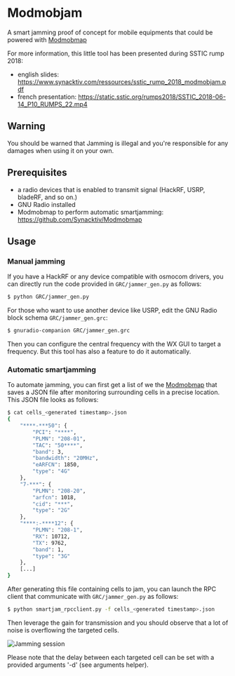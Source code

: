 # Modmobjam

A smart jamming proof of concept for mobile equipments that could be powered with [Modmobmap](https://github.com/Synacktiv/Modmobmap)

For more information, this little tool has been presented during SSTIC rump 2018:

- english slides: https://www.synacktiv.com/ressources/sstic_rump_2018_modmobjam.pdf
- french presentation: https://static.sstic.org/rumps2018/SSTIC_2018-06-14_P10_RUMPS_22.mp4

## Warning

You should be warned that Jamming is illegal and you're responsible for any damages when using it on your own.

## Prerequisites

- a radio devices that is enabled to transmit signal (HackRF, USRP, bladeRF, and so on.)
- GNU Radio installed
- Modmobmap to perform automatic smartjamming: https://github.com/Synacktiv/Modmobmap

## Usage

### Manual jamming 

If you have a HackRF or any device compatible with osmocom drivers, you can directly run the code provided in ``GRC/jammer_gen.py`` as follows:

```sh
$ python GRC/jammer_gen.py
```

For those who want to use another device like USRP, edit the GNU Radio block schema ``GRC/jammer_gen.grc``:

```sh
$ gnuradio-companion GRC/jammer_gen.grc
```

Then you can configure the central frequency with the WX GUI to target a frequency. But this tool has also a feature to do it automatically.

### Automatic smartjamming

To automate jamming, you can first get a list of we the [Modmobmap](https://github.com/Synacktiv/Modmobmap) that saves a JSON file after monitoring surrounding cells in a precise location. This JSON file looks as follows:

```sh
$ cat cells_<generated timestamp>.json 
{
    "****-***50": {
        "PCI": "****", 
        "PLMN": "208-01", 
        "TAC": "50****", 
        "band": 3, 
        "bandwidth": "20MHz", 
        "eARFCN": 1850, 
        "type": "4G"
    }, 
    "7-***": {
        "PLMN": "208-20", 
        "arfcn": 1018, 
        "cid": "***", 
        "type": "2G"
    }, 
    "****:-****12": {
        "PLMN": "208-1", 
        "RX": 10712, 
        "TX": 9762, 
        "band": 1, 
        "type": "3G"
    },
    [...] 
}
```

After generating this file containing cells to jam, you can launch the RPC client that communicate with ``GRC/jammer_gen.py`` as follows:

```sh
$ python smartjam_rpcclient.py -f cells_<generated timestamp>.json
```

Then leverage the gain for transmission and you should observe that a lot of noise is overflowing the targeted cells.

![Jamming session](https://raw.githubusercontent.com/Synacktiv/Modmobjam/master/imgs/jamming_session.png)

Please note that the delay between each targeted cell can be set with a provided arguments '-d' (see arguments helper). 
